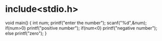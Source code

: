 # include<stdio.h>
void main()
{
int num;
printf("enter the number");
scanf("%d",&num);
if(num>0)
printf("positive number");
if(num<0)
printf("negative number");
else
printf("zero");
}

